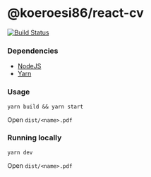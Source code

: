 # @koeroesi86/react-cv
[![Build Status](https://travis-ci.com/Koeroesi86/react-cv.svg?branch=main)](https://travis-ci.com/Koeroesi86/react-cv)

### Dependencies
* [NodeJS](https://nodejs.org/en/)
* [Yarn](https://yarnpkg.com/en/)

### Usage

```shell
yarn build && yarn start
```

Open `dist/<name>.pdf`

### Running locally

```shell
yarn dev
```

Open `dist/<name>.pdf`
